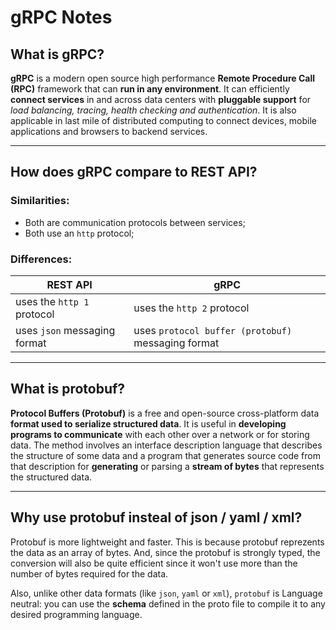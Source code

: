 # gRPC Notes

## What is gRPC?

**gRPC** is a modern open source high performance **Remote Procedure Call (RPC)** framework that can **run in any environment**. It can efficiently **connect services** in and across data centers with **pluggable support** for *load balancing, tracing, health checking and authentication*. It is also applicable in last mile of distributed computing to connect devices, mobile applications and browsers to backend services.

---
## How does gRPC compare to REST API?

### Similarities:
* Both are communication protocols between services;
* Both use an `http` protocol; 

### Differences:
| **REST API** | **gRPC** |
| --- | --- |
| uses the `http 1` protocol | uses the `http 2` protocol |
| uses `json` messaging format | uses `protocol buffer (protobuf)` messaging format |

---
## What is protobuf?
**Protocol Buffers (Protobuf)** is a free and open-source cross-platform data **format used to serialize structured data**. It is useful in **developing programs to communicate** with each other over a network or for storing data. The method involves an interface description language that describes the structure of some data and a program that generates source code from that description for **generating** or parsing a **stream of bytes** that represents the structured data. 

---
## Why use protobuf insteal of json / yaml / xml?
Protobuf is more lightweight and faster. This is because protobuf reprezents the data as an array of bytes. And, since the protobuf is strongly typed, the conversion will also be quite efficient since it won't use more than the number of bytes required for the data.

Also, unlike other data formats (like `json`, `yaml` or `xml`), `protobuf` is Language neutral: you can use the **schema**  defined in the proto file to compile it to any desired programming language. 
